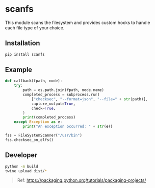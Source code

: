 # scanfs

This module scans the filesystem and provides custom hooks to handle each file
type of your choice.

## Installation

```bash
pip install scanfs
```

## Example

```python
def callback(fpath, node):
    try:
        path = os.path.join(fpath, node.name)
        completed_process = subprocess.run(
            ["checksec", "--format=json", "--file=" + str(path)],
            capture_output=True,
            check=True,
        )
        print(completed_process)
    except Exception as e:
        print("An exception occurred: " + str(e))

fss = FileSystemScanner("/usr/bin")
fss.checksec_on_elfs()
```

## Developer

```bash
python -m build
twine upload dist/*
```

> Ref: https://packaging.python.org/tutorials/packaging-projects/
